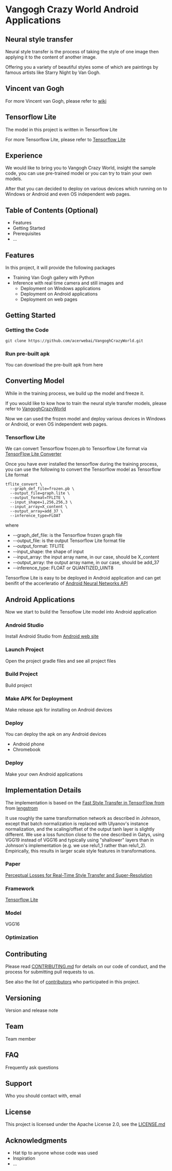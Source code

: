 # Vangogh Crazy World Android Applications

## Neural style transfer

Neural style transfer is the process of taking the style of one image then applying it to the content of another image.

Offering you a variety of beautiful styles some of which are paintings by famous artists like Starry Night by Van Gogh.


## Vincent van Gogh
For more Vincent van Gogh, please refer to [wiki](https://en.wikipedia.org/wiki/Vincent_van_Gogh)

## Tensorflow Lite
The model in this project is written in Tensorflow Lite

For more Tensorflow Lite, please refer to [Tensorflow Lite](https://www.tensorflow.org/lite/)


## Experience

We would like to bring you to Vangogh Crazy World, insight the sample code, you can use pre-trained model or you can try to train your own models.

After that you can decided to deploy on various devices which running on to Windows or Android and even OS independent web pages.

## Table of Contents (Optional)

* Features
* Getting Started
* Prerequisites
* ...

## Features

In this project, it will provide the following packages
* Training Van Gogh gallery with Python
* Inference with real time camera and still images and 
  * Deployment on Windows applications
  * Deployment on Android applications
  * Deployment on web pages


## Getting Started


### Getting the Code

```
git clone https://github.com/acerwebai/VangoghCrazyWorld.git
```

### Run pre-built apk
You can download the pre-built apk from here


## Converting Model

While in the training process, we build up the model and freeze it.

If you would like to kow how to train the neural style transfer models, please refer to [VangoghCrazyWorld](https://github.com/acerwebai/VangoghCrazyWorld)

Now we can used the frozen model and deploy various devices in Windows or Android, or even OS independent web pages.

### Tensorflow Lite

We can convert Tensorflow frozen.pb to Tensorflow Lite format via [TensorFlow Lite Converter](https://www.tensorflow.org/lite/convert/)

Once you have ever installed the tensorflow during the training process, you can use the following to convert the Tensorflow model as Tensorflow Lite format

```
tflite_convert \
  --graph_def_file=frozen.pb \
  --output_file=graph.lite \
  --output_format=TFLITE \
  --input_shape=1,256,256,3 \
  --input_array=X_content \
  --output_array=add_37 \
  --inference_type=FLOAT 
```

where
* --graph_def_file: is the Tensorflow frozen graph file
* --output_file: is the output Tensorflow Lite format file
* --output_format: TFLITE
* --input_shape: the shape of input
* --input_array: the input array name, in our case, should be X_content
* --output_array: the output array name, in our case, should be add_37
* --inference_type: FLOAT or QUANTIZED_UINT8

Tensorflow Lite is easy to be deployed in Android application and can get benifit of the accerleratio of [Android Neural Networks API](https://developer.android.com/ndk/guides/neuralnetworks/)

## Android Applications

Now we start to build the Tensoflow Lite model into Android application

### Android Studio

Install Android Studio from [Android web site](https://developer.android.com/studio/)

### Launch Project

Open the project gradle files and see all project files

### Build Project

Build project

### Make APK for Deployment

Make release apk for installing on Android devices

### Deploy

You can deploy the apk on any Android devices

* Android phone
* Chromebook


### Deploy

Make your own Android applications



## Implementation Details

The implementation is based on the [Fast Style Transfer in TensorFlow from ](https://github.com/lengstrom/fast-style-transfer) from [lengstrom](https://github.com/lengstrom/fast-style-transfer/commits?author=lengstrom)

It use roughly the same transformation network as described in Johnson, except that batch normalization is replaced with Ulyanov's instance normalization, and the scaling/offset of the output tanh layer is slightly different. We use a loss function close to the one described in Gatys, using VGG19 instead of VGG16 and typically using "shallower" layers than in Johnson's implementation (e.g. we use relu1_1 rather than relu1_2). Empirically, this results in larger scale style features in transformations.

### Paper

[Perceptual Losses for Real-Time Style Transfer and Super-Resolution](https://cs.stanford.edu/people/jcjohns/eccv16/)


### Framework

[Tensorflow Lite](https://www.tensorflow.org/lite/)

### Model

VGG16

### Optimization



## Contributing

Please read [CONTRIBUTING.md](https://gist.github.com/PurpleBooth/b24679402957c63ec426) for details on our code of conduct, and the process for submitting pull requests to us.

See also the list of [contributors](https://github.com/your/project/contributors) who participated in this project.


## Versioning

Version and release note

## Team

Team member

## FAQ

Frequently ask questions

## Support

Who you should contact with, email


## License

This project is licensed under the Apache License 2.0, see the [LICENSE.md](LICENSE)

## Acknowledgments

* Hat tip to anyone whose code was used
* Inspiration
* ...


